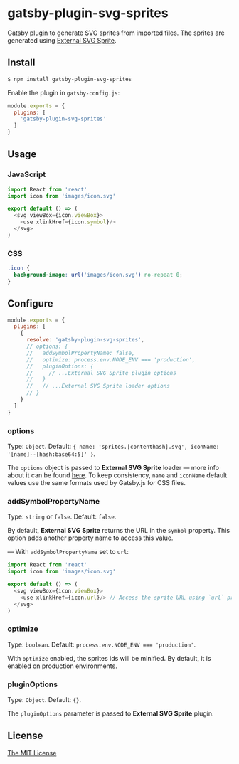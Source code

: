 # gatsby-plugin-svg-sprites

Gatsby plugin to generate SVG sprites from imported files. The sprites are
generated using [External SVG Sprite][1].

## Install

```sh
$ npm install gatsby-plugin-svg-sprites
```

Enable the plugin in `gatsby-config.js`:

```js
module.exports = {
  plugins: [
    'gatsby-plugin-svg-sprites'
  ]
}
```

## Usage

### JavaScript

```js
import React from 'react'
import icon from 'images/icon.svg'

export default () => (
  <svg viewBox={icon.viewBox}>
    <use xlinkHref={icon.symbol}/>
  </svg>
)
```

### CSS

```css
.icon {
  background-image: url('images/icon.svg') no-repeat 0;
}
```

## Configure

```js
module.exports = {
  plugins: [
    {
      resolve: 'gatsby-plugin-svg-sprites',
      // options: {
      //   addSymbolPropertyName: false,
      //   optimize: process.env.NODE_ENV === 'production',
      //   pluginOptions: {
      //     // ...External SVG Sprite plugin options
      //   }
      //   // ...External SVG Sprite loader options
      // }
    }
  ]
}
```

### options

Type: `Object`.
Default:
`{ name: 'sprites.[contenthash].svg', iconName: '[name]--[hash:base64:5]' }`.

The `options` object is passed to __External SVG Sprite__ loader — more info
about it can be found [here][2]. To keep consistency, `name` and `iconName`
default values use the same formats used by Gatsby.js for CSS files.

### addSymbolPropertyName

Type: `string` or `false`. Default: `false`.

By default, __External SVG Sprite__ returns the URL in the `symbol` property.
This option adds another property name to access this value.

— With `addSymbolPropertyName` set to `url`:

```js
import React from 'react'
import icon from 'images/icon.svg'

export default () => (
  <svg viewBox={icon.viewBox}>
    <use xlinkHref={icon.url}/> // Access the sprite URL using `url` property
  </svg>
)
```

### optimize

Type: `boolean`. Default: `process.env.NODE_ENV === 'production'`.

With `optimize` enabled, the sprites ids will be minified. By default, it is
enabled on production environments.

### pluginOptions

Type: `Object`. Default: `{}`.

The `pluginOptions` parameter is passed to __External SVG Sprite__ plugin.

## License

[The MIT License][license]

[1]: https://github.com/bensampaio/external-svg-sprite-loader
[2]: https://github.com/bensampaio/external-svg-sprite-loader#options
[license]: ./LICENSE
